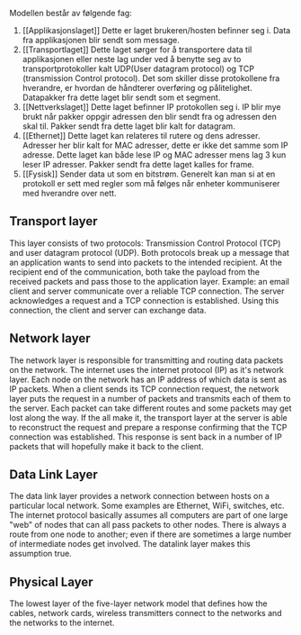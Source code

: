 

Modellen består av følgende fag: 

1. [[Applikasjonslaget]] Dette er laget brukeren/hosten befinner seg i. Data fra applikasjonen blir sendt som message. 
2. [[Transportlaget]] Dette laget sørger for å transportere data til applikasjonen eller neste lag under ved å benytte seg av to transportprotokoller kalt UDP(User datagram protocol) og TCP (transmission Control protocol). Det som skiller disse protokollene fra hverandre, er hvordan de håndterer overføring og pålitelighet. Datapakker fra dette laget blir sendt som et segment. 
3. [[Nettverkslaget]] Dette laget befinner IP protokollen seg i. IP blir mye brukt når pakker oppgir adressen den blir sendt fra og adressen den skal til. Pakker sendt fra dette laget blir kalt for datagram. 
4. [[Ethernet]] Dette laget kan relateres til rutere og dens adresser. Adresser her blir kalt for MAC adresser, dette er ikke det samme som IP adresse. Dette laget kan både lese IP og MAC adresser mens lag 3 kun leser IP adresser. Pakker sendt fra dette laget kalles for frame. 
5. [[Fysisk]] Sender data ut som en bitstrøm. Generelt kan man si at en protokoll er sett med regler som må følges når enheter kommuniserer med hverandre over nett.






## Transport layer
This layer consists of two protocols: Transmission Control Protocol (TCP) and user datagram protocol (UDP). Both protocols break up a message that an application wants to send into packets to the intended recipient. At the recipient end of the communication, both take the payload from the received packets and pass those to the application layer. Example: an email client and server communicate over a reliable TCP connection. The server acknowledges a request and a TCP connection is established. Using this connection, the client and server can exchange data.

## Network layer
The network layer is responsible for transmitting and routing data packets on the network. The internet uses the internet protocol (IP) as it's network layer. Each node on the network has an IP address of which data is sent as IP packets. When a client sends its TCP connection request, the network layer puts the request in a number of packets and transmits each of them to the server. Each packet can take different routes and some packets may get lost along the way. If the all make it, the transport layer at the server is able to reconstruct the request and prepare a response confirming that the TCP connection was established. This response is sent back in a number of IP packets that will hopefully make it back to the client.

## Data Link Layer
The data link layer provides a network connection between hosts on a particular local network. Some examples are Ethernet, WiFi, switches, etc. The internet protocol basically assumes all computers are part of one large "web" of nodes that can all pass packets to other nodes. There is always a route from one node to another; even if there are sometimes a large number of intermediate nodes get involved. The datalink layer makes this assumption true.

## Physical Layer
The lowest layer of the five-layer network model that defines how the cables, network cards, wireless transmitters connect to the networks and the networks to the internet.